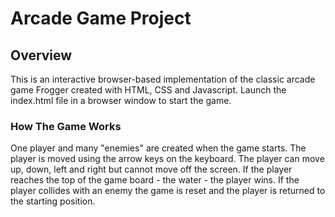 # Arcade Game Project

## Overview
This is an interactive browser-based implementation of the classic arcade game Frogger created with HTML, CSS and Javascript.  Launch the index.html file in a browser window to start the game.

### How The Game Works
One player and many "enemies" are created when the game starts.  The player is moved using the arrow keys on the keyboard.  The player can move up, down, left and right but cannot move off the screen.  If the player reaches the top of the game board - the water - the player wins.  If the player collides with an enemy the game is reset and the player is returned to the starting position.
